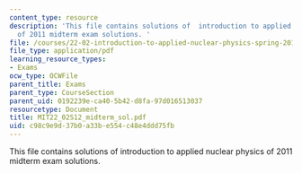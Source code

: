 ```yaml
---
content_type: resource
description: 'This file contains solutions of  introduction to applied nuclear physics
  of 2011 midterm exam solutions. '
file: /courses/22-02-introduction-to-applied-nuclear-physics-spring-2012/c98c9e9d37b0a33be554c48e4ddd75fb_MIT22_02S12_midterm_sol.pdf
file_type: application/pdf
learning_resource_types:
- Exams
ocw_type: OCWFile
parent_title: Exams
parent_type: CourseSection
parent_uid: 0192239e-ca40-5b42-d8fa-97d016513037
resourcetype: Document
title: MIT22_02S12_midterm_sol.pdf
uid: c98c9e9d-37b0-a33b-e554-c48e4ddd75fb
---
```

This file contains solutions of  introduction to applied nuclear physics of 2011 midterm exam solutions. 


